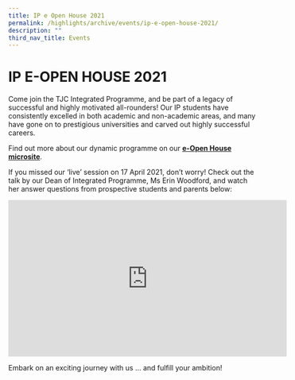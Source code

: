 ```yaml
---
title: IP e Open House 2021
permalink: /highlights/archive/events/ip-e-open-house-2021/
description: ""
third_nav_title: Events
---
```

# IP E-OPEN HOUSE 2021

Come join the TJC Integrated Programme, and be part of a legacy of successful and highly motivated all-rounders! Our IP students have consistently excelled in both academic and non-academic areas, and many have gone on to prestigious universities and carved out highly successful careers.

  

Find out more about our dynamic programme on our [**e-Open House microsite**](https://sites.google.com/temasekjc.moe.edu.sg/tjcipe-openhouse2021/home).

  

If you missed our ‘live’ session on 17 April 2021, don’t worry! Check out the talk by our Dean of Integrated Programme, Ms Erin Woodford, and watch her answer questions from prospective students and parents below:


<iframe width="560" height="315" src="https://www.youtube.com/embed/ACif63cbvsQ" title="Dean's Presentation and 'Live' Q&A Segment [IP Open House 2021]" frameborder="0" allow="accelerometer; autoplay; clipboard-write; encrypted-media; gyroscope; picture-in-picture" allowfullscreen></iframe>

Embark on an exciting journey with us … and fulfill your ambition!